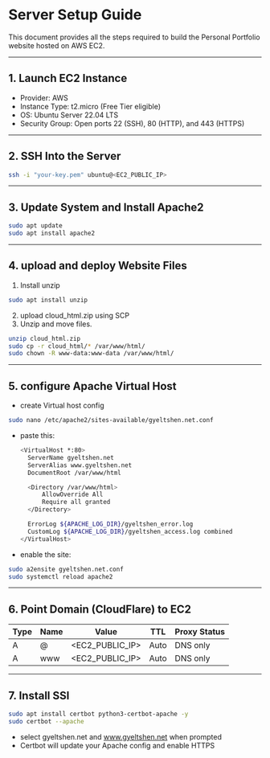 # Server Setup Guide

This document provides all the steps required to build the Personal Portfolio website hosted on AWS EC2.

---

## 1. Launch EC2 Instance

- Provider: AWS  
- Instance Type: t2.micro (Free Tier eligible)  
- OS: Ubuntu Server 22.04 LTS  
- Security Group: Open ports 22 (SSH), 80 (HTTP), and 443 (HTTPS)

---

## 2. SSH Into the Server

```bash
ssh -i "your-key.pem" ubuntu@<EC2_PUBLIC_IP>
```
---

## 3. Update System and Install Apache2

```bash
sudo apt update
sudo apt install apache2
```
---
## 4. upload and deploy Website Files 
1. Install unzip
  ```bash
  sudo apt install unzip
  ```
2. upload cloud_html.zip using SCP
3. Unzip and move files.
  ```bash
  unzip cloud_html.zip
  sudo cp -r cloud_html/* /var/www/html/
  sudo chown -R www-data:www-data /var/www/html/
  ```
---
## 5. configure Apache Virtual Host
- create Virtual host config
```bash
sudo nano /etc/apache2/sites-available/gyeltshen.net.conf
```
- paste this:
  ```bash
  <VirtualHost *:80>
    ServerName gyeltshen.net
    ServerAlias www.gyeltshen.net
    DocumentRoot /var/www/html

    <Directory /var/www/html>
        AllowOverride All
        Require all granted
    </Directory>

    ErrorLog ${APACHE_LOG_DIR}/gyeltshen_error.log
    CustomLog ${APACHE_LOG_DIR}/gyeltshen_access.log combined
  </VirtualHost>
  ```
- enable the site:
```bash
sudo a2ensite gyeltshen.net.conf
sudo systemctl reload apache2
```
---
## 6. Point Domain (CloudFlare) to EC2
| Type | Name | Value              | TTL  | Proxy Status |
| ---- | ---- | ------------------ | ---- | ------------ |
| A    | @    | \<EC2\_PUBLIC\_IP> | Auto | DNS only     |
| A    | www  | \<EC2\_PUBLIC\_IP> | Auto | DNS only     |

---
## 7. Install SSl 
```bash
sudo apt install certbot python3-certbot-apache -y
sudo certbot --apache
```
- select gyeltshen.net and www.gyeltshen.net when prompted
- Certbot will update your Apache config and enable HTTPS

